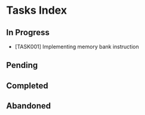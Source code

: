# Tasks Index

## In Progress
- [TASK001] Implementing memory bank instruction

## Pending

## Completed

## Abandoned